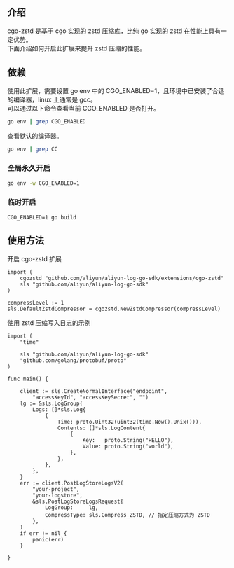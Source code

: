 ## 介绍
cgo-zstd 是基于 cgo 实现的 zstd 压缩库，比纯 go 实现的 zstd 在性能上具有一定优势。  
下面介绍如何开启此扩展来提升 zstd 压缩的性能。  

## 依赖
使用此扩展，需要设置 go env 中的 CGO_ENABLED=1，且环境中已安装了合适的编译器，linux 上通常是 gcc。  
可以通过以下命令查看当前 CGO_ENABLED 是否打开。

```bash
go env | grep CGO_ENABLED
```
查看默认的编译器。
```bash
go env | grep CC
```


### 全局永久开启
```bash 
go env -w CGO_ENABLED=1
```

### 临时开启
```
CGO_ENABLED=1 go build
```

## 使用方法
开启 cgo-zstd 扩展

```golang
import (
    cgozstd "github.com/aliyun/aliyun-log-go-sdk/extensions/cgo-zstd"
    sls "github.com/aliyun/aliyun-log-go-sdk"
)

compressLevel := 1
sls.DefaultZstdCompressor = cgozstd.NewZstdCompressor(compressLevel)
```


使用 zstd 压缩写入日志的示例
```golang
import (
	"time"

	sls "github.com/aliyun/aliyun-log-go-sdk"
	"github.com/golang/protobuf/proto"
)

func main() {

	client := sls.CreateNormalInterface("endpoint",
		"accessKeyId", "accessKeySecret", "")
	lg := &sls.LogGroup{
		Logs: []*sls.Log{
			{
				Time: proto.Uint32(uint32(time.Now().Unix())),
				Contents: []*sls.LogContent{
					{
						Key:   proto.String("HELLO"),
						Value: proto.String("world"),
					},
				},
			},
		},
	}
	err := client.PostLogStoreLogsV2(
		"your-project",
		"your-logstore",
		&sls.PostLogStoreLogsRequest{
			LogGroup:     lg,
			CompressType: sls.Compress_ZSTD, // 指定压缩方式为 ZSTD
		},
	)
	if err != nil {
		panic(err)
	}

}
```